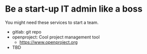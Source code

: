 # Be a start-up IT admin like a boss
You might need these services to start a team.

- gitlab: git repo
- openproject: Cool project management tool
  - https://www.openproject.org
- TBD
